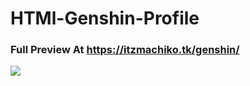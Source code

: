 # HTMl-Genshin-Profile
### Full Preview At https://itzmachiko.tk/genshin/

<img src="http://itzmachiko.tk/img/Screenshot%202022-02-21%20094520.png" />
